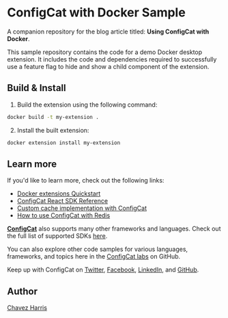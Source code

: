 # ConfigCat with Docker Sample

A companion repository for the blog article titled: **Using ConfigCat with Docker**.

This sample repository contains the code for a demo Docker desktop extension. It includes the code and dependencies required to successfully use a feature flag to hide and show a child component of the extension.

## Build & Install

1. Build the extension using the following command:

```sh
docker build -t my-extension .
```

2. Install the built extension:

```sh
docker extension install my-extension
```

## Learn more

If you'd like to learn more, check out the following links:

- [Docker extensions Quickstart](https://docs.docker.com/desktop/extensions-sdk/quickstart/)
- [ConfigCat React SDK Reference](https://configcat.com/docs/sdk-reference/react/)
- [Custom cache implementation with ConfigCat](https://configcat.com/docs/sdk-reference/react/#using-custom-cache-implementation)
- [How to use ConfigCat with Redis](https://configcat.com/blog/2023/06/05/how-to-use-configcat-with-redis/)

[**ConfigCat**](https://configcat.com) also supports many other frameworks and languages. Check out the full list of supported SDKs [here](https://configcat.com/docs/sdk-reference/overview/).

You can also explore other code samples for various languages, frameworks, and topics here in the [ConfigCat labs](https://github.com/configcat-labs) on GitHub.

Keep up with ConfigCat on [Twitter](https://twitter.com/configcat), [Facebook](https://www.facebook.com/configcat), [LinkedIn](https://www.linkedin.com/company/configcat/), and [GitHub](https://github.com/configcat).

## Author

[Chavez Harris](https://github.com/codedbychavez)

